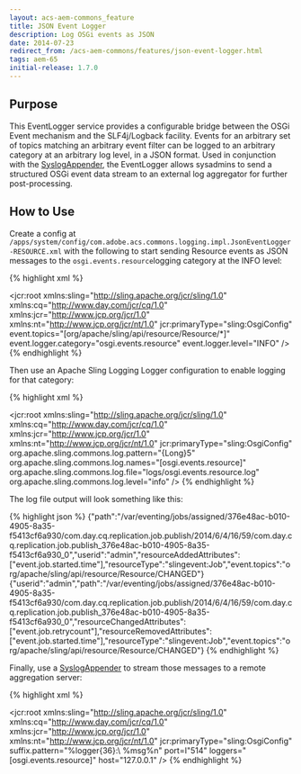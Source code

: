 ```yaml
---
layout: acs-aem-commons_feature
title: JSON Event Logger
description: Log OSGi events as JSON
date: 2014-07-23
redirect_from: /acs-aem-commons/features/json-event-logger.html
tags: aem-65
initial-release: 1.7.0
---
```


## Purpose

This EventLogger service provides a configurable bridge between the OSGi Event mechanism and the SLF4j/Logback facility. Events for an arbitrary set of topics matching an arbitrary event filter can be logged to an arbitrary category at an arbitrary log level, in a JSON format. Used in conjunction with the [SyslogAppender](/acs-aem-commons/features/syslog-appender/index.html), the EventLogger allows sysadmins to send a structured OSGi event data stream to an external log aggregator for further post-processing.


## How to Use

Create a config at `/apps/system/config/com.adobe.acs.commons.logging.impl.JsonEventLogger-RESOURCE.xml` with the following to start sending Resource events as JSON messages to the `osgi.events.resource`logging category at the INFO level:

{% highlight xml %}
<?xml version="1.0" encoding="UTF-8"?>
<jcr:root xmlns:sling="http://sling.apache.org/jcr/sling/1.0" xmlns:cq="http://www.day.com/jcr/cq/1.0"
    xmlns:jcr="http://www.jcp.org/jcr/1.0" xmlns:nt="http://www.jcp.org/jcr/nt/1.0"
    jcr:primaryType="sling:OsgiConfig"
    event.topics="[org/apache/sling/api/resource/Resource/*]"
    event.logger.category="osgi.events.resource"
    event.logger.level="INFO"
    />
{% endhighlight %}     


Then use an Apache Sling Logging Logger configuration to enable logging for that category:

{% highlight xml %}
<?xml version="1.0" encoding="UTF-8"?>
<jcr:root xmlns:sling="http://sling.apache.org/jcr/sling/1.0" xmlns:cq="http://www.day.com/jcr/cq/1.0"
    xmlns:jcr="http://www.jcp.org/jcr/1.0" xmlns:nt="http://www.jcp.org/jcr/nt/1.0"
    jcr:primaryType="sling:OsgiConfig"
    org.apache.sling.commons.log.pattern="{Long}5"
    org.apache.sling.commons.log.names="[osgi.events.resource]"
    org.apache.sling.commons.log.file="logs/osgi.events.resource.log"
    org.apache.sling.commons.log.level="info"
    />
{% endhighlight %}    

The log file output will look something like this:

{% highlight json %}
{"path":"/var/eventing/jobs/assigned/376e48ac-b010-4905-8a35-f5413cf6a930/com.day.cq.replication.job.publish/2014/6/4/16/59/com.day.cq.replication.job.publish_376e48ac-b010-4905-8a35-f5413cf6a930_0","userid":"admin","resourceAddedAttributes":["event.job.started.time"],"resourceType":"slingevent:Job","event.topics":"org/apache/sling/api/resource/Resource/CHANGED"}
{"userid":"admin","path":"/var/eventing/jobs/assigned/376e48ac-b010-4905-8a35-f5413cf6a930/com.day.cq.replication.job.publish/2014/6/4/16/59/com.day.cq.replication.job.publish_376e48ac-b010-4905-8a35-f5413cf6a930_0","resourceChangedAttributes":["event.job.retrycount"],"resourceRemovedAttributes":["event.job.started.time"],"resourceType":"slingevent:Job","event.topics":"org/apache/sling/api/resource/Resource/CHANGED"}
{% endhighlight %}    

Finally, use a [SyslogAppender](/acs-aem-commons/features/syslog-appender/index.html) to stream those messages to a remote aggregation server:

{% highlight xml %}
<?xml version="1.0" encoding="UTF-8"?>
<jcr:root xmlns:sling="http://sling.apache.org/jcr/sling/1.0" xmlns:cq="http://www.day.com/jcr/cq/1.0"
    xmlns:jcr="http://www.jcp.org/jcr/1.0" xmlns:nt="http://www.jcp.org/jcr/nt/1.0"
    jcr:primaryType="sling:OsgiConfig"
    suffix.pattern="%logger{36}:\ %msg%n"
    port=I"514"
    loggers="[osgi.events.resource]"
    host="127.0.0.1"
    />
{% endhighlight %}   
